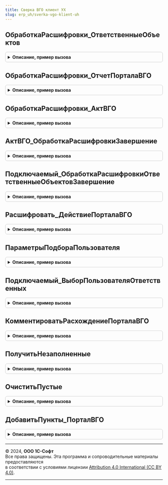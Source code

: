 ```yaml
---
title: Сверка ВГО клиент УХ
slug: erp_uh/sverka-vgo-klient-uh
---
```



## ОбработкаРасшифровки_ОтветственныеОбъектов
<details style="margin: 1em 0; padding: 0.5em; border: 1px solid #ccc; border-radius: 6px;">

<summary style="font-weight: bold; cursor: pointer;">Описание, пример вызова</summary>

```bsl

Процедура ОбработкаРасшифровки_ОтветственныеОбъектов(ФормаОтчета, Элемент, Расшифровка, СтандартнаяОбработка) Экспорт
```

Пример вызова
```bsl
СверкаВГОКлиентУХ.ОбработкаРасшифровки_ОтветственныеОбъектов(ФормаОтчета, Элемент, Расшифровка, СтандартнаяОбработка) 
```
</details>

## ОбработкаРасшифровки_ОтчетПорталаВГО
<details style="margin: 1em 0; padding: 0.5em; border: 1px solid #ccc; border-radius: 6px;">

<summary style="font-weight: bold; cursor: pointer;">Описание, пример вызова</summary>

```bsl

Процедура ОбработкаРасшифровки_ОтчетПорталаВГО(ФормаОтчета, Элемент, Расшифровка, СтандартнаяОбработка) Экспорт
```

Пример вызова
```bsl
СверкаВГОКлиентУХ.ОбработкаРасшифровки_ОтчетПорталаВГО(ФормаОтчета, Элемент, Расшифровка, СтандартнаяОбработка) 
```
</details>

## ОбработкаРасшифровки_АктВГО
<details style="margin: 1em 0; padding: 0.5em; border: 1px solid #ccc; border-radius: 6px;">

<summary style="font-weight: bold; cursor: pointer;">Описание, пример вызова</summary>

```bsl

Процедура ОбработкаРасшифровки_АктВГО(ФормаОтчета, Элемент, Расшифровка, СтандартнаяОбработка) Экспорт
```

Пример вызова
```bsl
СверкаВГОКлиентУХ.ОбработкаРасшифровки_АктВГО(ФормаОтчета, Элемент, Расшифровка, СтандартнаяОбработка) 
```
</details>

## АктВГО_ОбработкаРасшифровкиЗавершение
<details style="margin: 1em 0; padding: 0.5em; border: 1px solid #ccc; border-radius: 6px;">

<summary style="font-weight: bold; cursor: pointer;">Описание, пример вызова</summary>

```bsl

Процедура АктВГО_ОбработкаРасшифровкиЗавершение(ВыбранноеДействие, ПараметрыВыбранногоДействия, ДополнительныеПараметры) Экспорт
```

Пример вызова
```bsl
СверкаВГОКлиентУХ.АктВГО_ОбработкаРасшифровкиЗавершение(ВыбранноеДействие, ПараметрыВыбранногоДействия, ДополнительныеПараметры) 
```
</details>

## Подключаемый_ОбработкаРасшифровкиОтветственныеОбъектовЗавершение
<details style="margin: 1em 0; padding: 0.5em; border: 1px solid #ccc; border-radius: 6px;">

<summary style="font-weight: bold; cursor: pointer;">Описание, пример вызова</summary>

```bsl

Процедура Подключаемый_ОбработкаРасшифровкиОтветственныеОбъектовЗавершение( Экспорт
```

Пример вызова
```bsl
СверкаВГОКлиентУХ.Подключаемый_ОбработкаРасшифровкиОтветственныеОбъектовЗавершение();
```
</details>

## Расшифровать_ДействиеПорталаВГО
<details style="margin: 1em 0; padding: 0.5em; border: 1px solid #ccc; border-radius: 6px;">

<summary style="font-weight: bold; cursor: pointer;">Описание, пример вызова</summary>

```bsl

Процедура Расшифровать_ДействиеПорталаВГО(ВыполненноеДействие, Экспорт
```

Пример вызова
```bsl
СверкаВГОКлиентУХ.Расшифровать_ДействиеПорталаВГО(ВыполненноеДействие, );
```
</details>

## ПараметрыПодбораПользователя
<details style="margin: 1em 0; padding: 0.5em; border: 1px solid #ccc; border-radius: 6px;">

<summary style="font-weight: bold; cursor: pointer;">Описание, пример вызова</summary>

```bsl

Функция ПараметрыПодбораПользователя(ТекущаяСтрока, МножественныйВыбор = Ложь, Экспорт
```

Пример вызова
```bsl
Результат = СверкаВГОКлиентУХ.ПараметрыПодбораПользователя(ТекущаяСтрока, МножественныйВыбор, );
```
</details>

## Подключаемый_ВыборПользователяОтветственных
<details style="margin: 1em 0; padding: 0.5em; border: 1px solid #ccc; border-radius: 6px;">

<summary style="font-weight: bold; cursor: pointer;">Описание, пример вызова</summary>

```bsl

Процедура Подключаемый_ВыборПользователяОтветственных(Результат, ДополнительныеПараметры) Экспорт
```

Пример вызова
```bsl
СверкаВГОКлиентУХ.Подключаемый_ВыборПользователяОтветственных(Результат, ДополнительныеПараметры) 
```
</details>

## КомментироватьРасхождениеПорталаВГО
<details style="margin: 1em 0; padding: 0.5em; border: 1px solid #ccc; border-radius: 6px;">

<summary style="font-weight: bold; cursor: pointer;">Описание, пример вызова</summary>

```bsl

Процедура КомментироватьРасхождениеПорталаВГО(Отбор, ТекстОшибки) Экспорт
```

Пример вызова
```bsl
СверкаВГОКлиентУХ.КомментироватьРасхождениеПорталаВГО(Отбор, ТекстОшибки));
```
</details>

## ПолучитьНезаполненные
<details style="margin: 1em 0; padding: 0.5em; border: 1px solid #ccc; border-radius: 6px;">

<summary style="font-weight: bold; cursor: pointer;">Описание, пример вызова</summary>

```bsl

Функция ПолучитьНезаполненные(Отбор, КлючиПроверкиСтрокой) Экспорт
```

Пример вызова
```bsl
Результат = СверкаВГОКлиентУХ.ПолучитьНезаполненные(Отбор, КлючиПроверкиСтрокой));
```
</details>

## ОчиститьПустые
<details style="margin: 1em 0; padding: 0.5em; border: 1px solid #ccc; border-radius: 6px;">

<summary style="font-weight: bold; cursor: pointer;">Описание, пример вызова</summary>

```bsl

Процедура ОчиститьПустые(Отбор, ОчищатьОтборыСТочкой = Истина) Экспорт
```

Пример вызова
```bsl
СверкаВГОКлиентУХ.ОчиститьПустые(Отбор, ОчищатьОтборыСТочкой);
```
</details>

## ДобавитьПункты_ПорталВГО
<details style="margin: 1em 0; padding: 0.5em; border: 1px solid #ccc; border-radius: 6px;">

<summary style="font-weight: bold; cursor: pointer;">Описание, пример вызова</summary>

```bsl

Процедура ДобавитьПункты_ПорталВГО(ДопПункты, Отбор) Экспорт
```

Пример вызова
```bsl
СверкаВГОКлиентУХ.ДобавитьПункты_ПорталВГО(ДопПункты, Отбор));
```
</details>

---

© 2024, **ООО 1С-Софт**  
Все права защищены. Эта программа и сопроводительные материалы предоставляются  
в соответствии с условиями лицензии [Attribution 4.0 International (CC BY 4.0)](https://creativecommons.org/licenses/by/4.0/legalcode).

---
